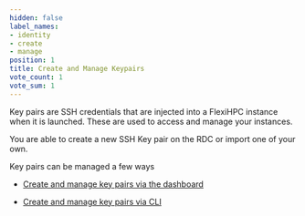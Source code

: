 ```yaml
---
hidden: false
label_names:
- identity
- create
- manage
position: 1
title: Create and Manage Keypairs
vote_count: 1
vote_sum: 1
---
```


Key pairs are SSH credentials that are injected into a FlexiHPC instance when it is launched. These are used to access and manage your instances.

You are able to create a new SSH Key pair on the RDC or import one of your own.


Key pairs can be managed a few ways

- [Create and manage key pairs via the dashboard](create-and-manage-keypairs-with-the-dashboard.md)

- [Create and manage key pairs via CLI](create-and-manage-keypairs-via-cli.md)